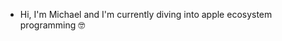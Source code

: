 - Hi, I'm Michael and I'm currently diving into apple ecosystem programming 🤓

<!---
badevenings/badevenings is a ✨ special ✨ repository because its `README.md` (this file) appears on your GitHub profile.
You can click the Preview link to take a look at your changes.
--->
